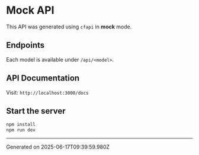 # Mock API

This API was generated using `cfapi` in **mock** mode.

## Endpoints

Each model is available under `/api/<model>`.

## API Documentation

Visit: `http://localhost:3000/docs`

## Start the server

```bash
npm install
npm run dev
```

---

Generated on 2025-06-17T09:39:59.980Z

